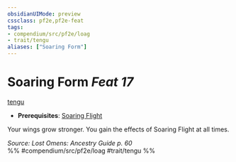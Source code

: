 ```yaml
---
obsidianUIMode: preview
cssclass: pf2e,pf2e-feat
tags:
- compendium/src/pf2e/loag
- trait/tengu
aliases: ["Soaring Form"]
---
```

# Soaring Form  *Feat 17*  
[tengu](../../Rules/traits/tengu-b1.md)  

- **Prerequisites**: [Soaring Flight](soaring-flight-apg.md)

Your wings grow stronger. You gain the effects of Soaring Flight at all times.

*Source: Lost Omens: Ancestry Guide p. 60*  
%% #compendium/src/pf2e/loag #trait/tengu %%